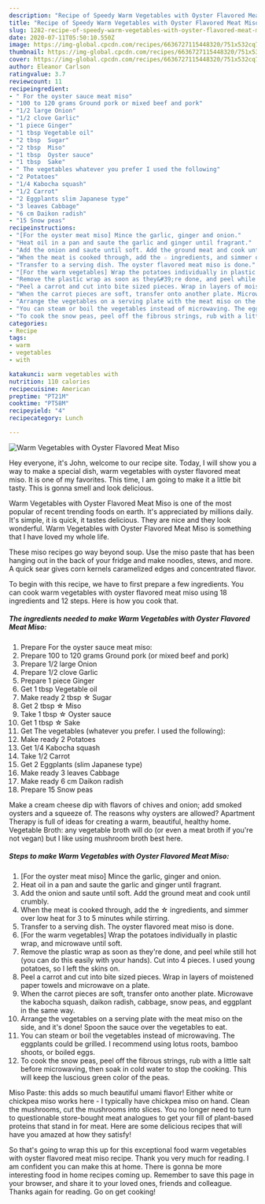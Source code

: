 ```yaml
---
description: "Recipe of Speedy Warm Vegetables with Oyster Flavored Meat Miso"
title: "Recipe of Speedy Warm Vegetables with Oyster Flavored Meat Miso"
slug: 1282-recipe-of-speedy-warm-vegetables-with-oyster-flavored-meat-miso
date: 2020-07-11T05:50:10.550Z
image: https://img-global.cpcdn.com/recipes/6636727115448320/751x532cq70/warm-vegetables-with-oyster-flavored-meat-miso-recipe-main-photo.jpg
thumbnail: https://img-global.cpcdn.com/recipes/6636727115448320/751x532cq70/warm-vegetables-with-oyster-flavored-meat-miso-recipe-main-photo.jpg
cover: https://img-global.cpcdn.com/recipes/6636727115448320/751x532cq70/warm-vegetables-with-oyster-flavored-meat-miso-recipe-main-photo.jpg
author: Eleanor Carlson
ratingvalue: 3.7
reviewcount: 11
recipeingredient:
- " For the oyster sauce meat miso"
- "100 to 120 grams Ground pork or mixed beef and pork"
- "1/2 large Onion"
- "1/2 clove Garlic"
- "1 piece Ginger"
- "1 tbsp Vegetable oil"
- "2 tbsp  Sugar"
- "2 tbsp  Miso"
- "1 tbsp  Oyster sauce"
- "1 tbsp  Sake"
- " The vegetables whatever you prefer I used the following"
- "2 Potatoes"
- "1/4 Kabocha squash"
- "1/2 Carrot"
- "2 Eggplants slim Japanese type"
- "3 leaves Cabbage"
- "6 cm Daikon radish"
- "15 Snow peas"
recipeinstructions:
- "[For the oyster meat miso] Mince the garlic, ginger and onion."
- "Heat oil in a pan and saute the garlic and ginger until fragrant."
- "Add the onion and saute until soft. Add the ground meat and cook until crumbly."
- "When the meat is cooked through, add the ☆ ingredients, and simmer over low heat for 3 to 5 minutes while stirring."
- "Transfer to a serving dish. The oyster flavored meat miso is done."
- "[For the warm vegetables] Wrap the potatoes individually in plastic wrap, and microwave until soft."
- "Remove the plastic wrap as soon as they&#39;re done, and peel while still hot (you can do this easily with your hands). Cut into 4 pieces. I used young potatoes, so I left the skins on."
- "Peel a carrot and cut into bite sized pieces. Wrap in layers of moistened paper towels and microwave on a plate."
- "When the carrot pieces are soft, transfer onto another plate. Microwave the kabocha squash, daikon radish, cabbage, snow peas, and eggplant in the same way."
- "Arrange the vegetables on a serving plate with the meat miso on the side, and it&#39;s done! Spoon the sauce over the vegetables to eat."
- "You can steam or boil the vegetables instead of microwaving. The eggplants could be grilled. I recommend using lotus roots, bamboo shoots, or boiled eggs."
- "To cook the snow peas, peel off the fibrous strings, rub with a little salt before microwaving, then soak in cold water to stop the cooking. This will keep the luscious green color of the peas."
categories:
- Recipe
tags:
- warm
- vegetables
- with

katakunci: warm vegetables with 
nutrition: 110 calories
recipecuisine: American
preptime: "PT21M"
cooktime: "PT58M"
recipeyield: "4"
recipecategory: Lunch

---
```



![Warm Vegetables with Oyster Flavored Meat Miso](https://img-global.cpcdn.com/recipes/6636727115448320/751x532cq70/warm-vegetables-with-oyster-flavored-meat-miso-recipe-main-photo.jpg)

Hey everyone, it's John, welcome to our recipe site. Today, I will show you a way to make a special dish, warm vegetables with oyster flavored meat miso. It is one of my favorites. This time, I am going to make it a little bit tasty. This is gonna smell and look delicious.

Warm Vegetables with Oyster Flavored Meat Miso is one of the most popular of recent trending foods on earth. It's appreciated by millions daily. It's simple, it is quick, it tastes delicious. They are nice and they look wonderful. Warm Vegetables with Oyster Flavored Meat Miso is something that I have loved my whole life.

These miso recipes go way beyond soup. Use the miso paste that has been hanging out in the back of your fridge and make noodles, stews, and more. A quick sear gives corn kernels caramelized edges and concentrated flavor.


To begin with this recipe, we have to first prepare a few ingredients. You can cook warm vegetables with oyster flavored meat miso using 18 ingredients and 12 steps. Here is how you cook that.

<!--inarticleads1-->

##### The ingredients needed to make Warm Vegetables with Oyster Flavored Meat Miso:

1. Prepare  For the oyster sauce meat miso:
1. Prepare 100 to 120 grams Ground pork (or mixed beef and pork)
1. Prepare 1/2 large Onion
1. Prepare 1/2 clove Garlic
1. Prepare 1 piece Ginger
1. Get 1 tbsp Vegetable oil
1. Make ready 2 tbsp ☆ Sugar
1. Get 2 tbsp ☆ Miso
1. Take 1 tbsp ☆ Oyster sauce
1. Get 1 tbsp ☆ Sake
1. Get  The vegetables (whatever you prefer. I used the following):
1. Make ready 2 Potatoes
1. Get 1/4 Kabocha squash
1. Take 1/2 Carrot
1. Get 2 Eggplants (slim Japanese type)
1. Make ready 3 leaves Cabbage
1. Make ready 6 cm Daikon radish
1. Prepare 15 Snow peas


Make a cream cheese dip with flavors of chives and onion; add smoked oysters and a squeeze of. The reasons why oysters are allowed? Apartment Therapy is full of ideas for creating a warm, beautiful, healthy home. Vegetable Broth: any vegetable broth will do (or even a meat broth if you&#39;re not vegan) but I like using mushroom broth best here. 

<!--inarticleads2-->

##### Steps to make Warm Vegetables with Oyster Flavored Meat Miso:

1. [For the oyster meat miso] Mince the garlic, ginger and onion.
1. Heat oil in a pan and saute the garlic and ginger until fragrant.
1. Add the onion and saute until soft. Add the ground meat and cook until crumbly.
1. When the meat is cooked through, add the ☆ ingredients, and simmer over low heat for 3 to 5 minutes while stirring.
1. Transfer to a serving dish. The oyster flavored meat miso is done.
1. [For the warm vegetables] Wrap the potatoes individually in plastic wrap, and microwave until soft.
1. Remove the plastic wrap as soon as they&#39;re done, and peel while still hot (you can do this easily with your hands). Cut into 4 pieces. I used young potatoes, so I left the skins on.
1. Peel a carrot and cut into bite sized pieces. Wrap in layers of moistened paper towels and microwave on a plate.
1. When the carrot pieces are soft, transfer onto another plate. Microwave the kabocha squash, daikon radish, cabbage, snow peas, and eggplant in the same way.
1. Arrange the vegetables on a serving plate with the meat miso on the side, and it&#39;s done! Spoon the sauce over the vegetables to eat.
1. You can steam or boil the vegetables instead of microwaving. The eggplants could be grilled. I recommend using lotus roots, bamboo shoots, or boiled eggs.
1. To cook the snow peas, peel off the fibrous strings, rub with a little salt before microwaving, then soak in cold water to stop the cooking. This will keep the luscious green color of the peas.


Miso Paste: this adds so much beautiful umami flavor! Either white or chickpea miso works here - I typically have chickpea miso on hand. Clean the mushrooms, cut the mushrooms into slices. You no longer need to turn to questionable store-bought meat analogues to get your fill of plant-based proteins that stand in for meat. Here are some delicious recipes that will have you amazed at how they satisfy! 

So that's going to wrap this up for this exceptional food warm vegetables with oyster flavored meat miso recipe. Thank you very much for reading. I am confident you can make this at home. There is gonna be more interesting food in home recipes coming up. Remember to save this page in your browser, and share it to your loved ones, friends and colleague. Thanks again for reading. Go on get cooking!

